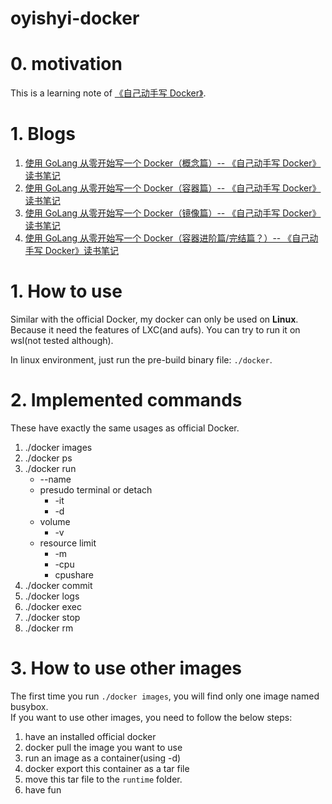 # oyishyi-docker

# 0. motivation
This is a learning note of [《自己动手写 Docker》](https://github.com/xianlubird/mydocker).

# 1. Blogs
1. [使用 GoLang 从零开始写一个 Docker（概念篇）-- 《自己动手写 Docker》读书笔记](https://juejin.cn/post/6971335828060504094)
2. [使用 GoLang 从零开始写一个 Docker（容器篇）-- 《自己动手写 Docker》读书笔记](https://juejin.cn/post/6973901434555203598)
3. [使用 GoLang 从零开始写一个 Docker（镜像篇）-- 《自己动手写 Docker》读书笔记](https://juejin.cn/post/6976152015747596301)
4. [使用 GoLang 从零开始写一个 Docker（容器进阶篇/完结篇？）-- 《自己动手写 Docker》读书笔记](https://juejin.cn/post/6978120651676581895)

# 1. How to use
Similar with the official Docker, my docker can only be used on **Linux**. Because it need the features of LXC(and aufs). You can try to run it on wsl(not tested although).

In linux environment, just run the pre-build binary file: `./docker`.  

# 2. Implemented commands
These have exactly the same usages as official Docker.
1. ./docker images
2. ./docker ps
3. ./docker run 
    - --name
    - presudo terminal or detach 
      - -it
      - -d
    - volume
      - -v
    - resource limit
      - -m
      - -cpu
      - cpushare
4. ./docker commit
5. ./docker logs
6. ./docker exec
7. ./docker stop
8. ./docker rm

# 3. How to use other images
The first time you run `./docker images`, you will find only one image named busybox.   
If you want to use other images, you need to follow the below steps:
1. have an installed official docker
2. docker pull the image you want to use
3. run an image as a container(using -d)
4. docker export this container as a tar file
5. move this tar file to the `runtime` folder.
6. have fun
